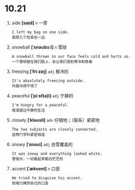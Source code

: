 # 10.21











1. side **[saɪd]** `n` 一旁
    ```
    I left my bag on one side.
    我把几个包丢在一边
    ```

2. snowball **[ˈsnəʊbɔːl]** `n` 雪球
    ```
    A snowball thrown in our face feels cold and hurts us.
    一个雪球砸在我们脸上，会让我们感到寒冷和疼痛
    ```

3. freezing **[ˈfriːzɪŋ]** `adj` 极冷的
    ```
    It's absolutely freezing outside.
    外面冷得不得了
    ```

4. peaceful **[ˈpiːsf(ə)l]** `adj` 宁静的
    ```
    I'm hungry for a peaceful.
    我渴望过平静的生活
    ```

5. closely **[ˈkləʊsli]** `adv` 仔细地；（联系）紧密地
    ```
    The two subjects are closely connected.
    这两门学科紧密相连
    ```

6. snowy **[ˈsnəʊi]** `adj` 白雪覆盖的
    ```
    It was snowy and everything looked white.
    雪很大，一切看起来都白茫茫的
    ```

7. accent **[ˈæksent]** `n` 口音
    ```
    He tried to disguise his accent.
    他竭力掩饰自己的口音
    ```
